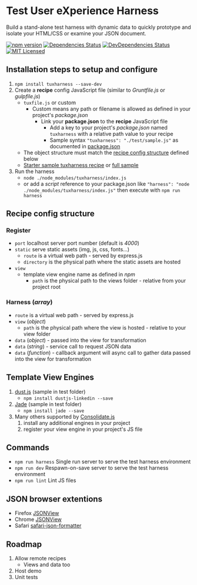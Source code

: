 # Test User eXperience Harness
Build a stand-alone test harness with dynamic data to quickly prototype and isolate your HTML/CSS or examine your JSON document.

[![npm version](https://badge.fury.io/js/tuxharness.svg)](http://badge.fury.io/js/tuxharness)
[![Dependencies Status](https://david-dm.org/danactive/tuxharness.svg)](https://david-dm.org/danactive/tuxharness)
[![DevDependencies Status](https://david-dm.org/danactive/tuxharness/dev-status.svg)](https://david-dm.org/danactive/tuxharness#info=devDependencies)
[![MIT Licensed](http://img.shields.io/badge/license-MIT-blue.svg?style=flat-square)](http://opensource.org/licenses/MIT)

## Installation steps to setup and configure
1. `npm install tuxharness --save-dev`
1. Create a **recipe** config JavaScript file (similar to *Gruntfile.js* or *gulpfile.js*)
	* `tuxfile.js` or custom
		* Custom means any path or filename is allowed as defined in your project's *package.json*
			* Link your **package.json** to the **recipe** JavaScript file
				* Add a key to your project's *package.json* named `tuxharness` with a relative path value to your recipe
				* Sample syntax `"tuxharness": "./test/sample.js"` as documented in [package.json](package.json)
	* The object structure must match the [recipe config structure](#recipe-config-structure) defined below
	* [Starter sample tuxharness recipe](test/starter.js) or [full sample](test/sample.js)
1. Run the harness
	* `node ./node_modules/tuxharness/index.js`
	* or add a *script* reference to your package.json like `"harness": "node ./node_modules/tuxharness/index.js"` then execute with `npm run harness`

## Recipe config structure
### Register
* `port` localhost server port number (default is *4000*)
* `static` serve static assets (img, js, css, fonts...)
	* `route` is a virtual web path - served by express.js
	* `directory` is the physical path where the static assets are hosted
* `view`
	* template view engine name as defined in *npm*
		* `path` is the physical path to the views folder - relative from your project root

### Harness (*array*)
* `route` is a virtual web path - served by express.js
* `view` (*object*)
	* `path` is the physical path where the view is hosted - relative to your view folder
* `data` (*object*) - passed into the view for transformation
* `data` (*string*) - service call to request JSON data
* `data` (*function*) - callback argument will async call to gather data passed into the view for transformation

## Template View Engines
1. [dust.js](https://github.com/linkedin/dustjs) (sample in test folder) 
	* `npm install dustjs-linkedin --save`
1. [Jade](https://github.com/jadejs/jade) (sample in test folder) 
	* `npm install jade --save`
1. Many others supported by [Consolidate.js](https://github.com/tj/consolidate.js)
	1. install any additional engines in your project
	1. register your view engine in your project's JS file

## Commands
* `npm run harness` Single run server to serve the test harness environment
* `npm run dev` Respawn-on-save server to serve the test harness environment
* `npm run lint` Lint JS files

## JSON browser extentions
* Firefox [JSONView](https://addons.mozilla.org/en-US/firefox/addon/jsonview/)
* Chrome [JSONView](https://chrome.google.com/webstore/detail/jsonview/chklaanhfefbnpoihckbnefhakgolnmc)
* Safari [safari-json-formatter](https://github.com/rfletcher/safari-json-formatter)

## Roadmap
1. Allow remote recipes
	* Views and data too
1. Host demo
1. Unit tests